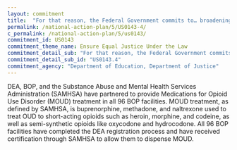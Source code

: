 ```yaml
---
layout: commitment
title:  "For that reason, the Federal Government commits to… broadening access to social workers, psychologists, and mental health counselors in schools and communities across the country."
permalink: /national-action-plan/5/US0143-4/
c_permalink: /national-action-plan/5/us0143/
commitment_id: US0143
commitment_theme_name: Ensure Equal Justice Under the Law
commitment_detail_sub: "For that reason, the Federal Government commits to… broadening access to social workers, psychologists, and mental health counselors in schools and communities across the country."
commitment_detail_sub_id: "US0143.4"
commitment_agency: "Department of Education, Department of Justice"
---
```


DEA, BOP, and the Substance Abuse and Mental Health Services Administration (SAMHSA) have partnered to provide Medications for Opioid Use Disorder (MOUD) treatment in all 96 BOP facilities. MOUD treatment, as defined by SAMHSA, is buprenorphine, methadone, and naltrexone used to treat OUD to short-acting opioids such as heroin, morphine, and codeine, as well as semi-synthetic opioids like oxycodone and hydrocodone. All 96 BOP facilities have completed the DEA registration process and have received certification through SAMHSA to allow them to dispense MOUD.